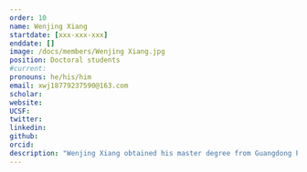 ```yaml
---
order: 10
name: Wenjing Xiang
startdate: [xxx-xxx-xxx]
enddate: []
image: /docs/members/Wenjing Xiang.jpg
position: Doctoral students  
#current:
pronouns: he/his/him
email: xwj18779237590@163.com
scholar: 
website:
UCSF:
twitter: 
linkedin:
github:
orcid: 
description: "Wenjing Xiang obtained his master degree from Guangdong Pharmaceutical University of  pharmacy school in 2023. He joined in Wang Lab in December 2022 as a research assistant. Now, his work focus on cardiac physiology and pathology."
---
```

